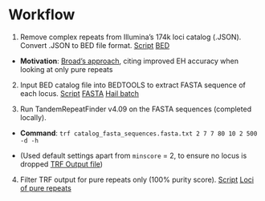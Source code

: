 # Workflow

1) Remove complex repeats from Illumina’s 174k loci catalog (.JSON). Convert .JSON to BED file format. [Script](https://github.com/populationgenomics/sv-workflows/blob/pure_repeats_PR/str/inputs/pure_repeats_catalog/Illumina%20catalog%20to%20BED%20file%20conversion.ipynb) [BED](https://github.com/populationgenomics/sv-workflows/blob/pure_repeats_PR/str/inputs/pure_repeats_catalog/bed_catalog_without_complex_repeats.bed)

  * **Motivation**: [Broad’s approach](https://gnomad.broadinstitute.org/news/2022-01-the-addition-of-short-tandem-repeat-calls-to-gnomad/), citing improved EH accuracy when looking at only pure repeats

2) Input BED catalog file into BEDTOOLS to extract FASTA sequence of each locus. [Script](https://github.com/populationgenomics/sv-workflows/blob/pure_repeats_PR/str/inputs/pure_repeats_catalog/bed_to_fasta.py) [FASTA](https://github.com/populationgenomics/sv-workflows/blob/pure_repeats_PR/str/inputs/pure_repeats_catalog/catalog_fasta_sequences.fasta.txt) [Hail batch](https://batch.hail.populationgenomics.org.au/batches/420088)

3) Run TandemRepeatFinder v4.09 on the FASTA sequences (completed locally).

 * **Command**: `trf catalog_fasta_sequences.fasta.txt 2 7 7 80 10 2 500 -d -h`

 * (Used default settings apart from `minscore` = 2, to ensure no locus is dropped
[TRF Output file](https://github.com/populationgenomics/sv-workflows/blob/pure_repeats_PR/str/inputs/pure_repeats_catalog/trf_output.dat))

4) Filter TRF output for pure repeats only (100% purity score). [Script](https://github.com/populationgenomics/sv-workflows/blob/pure_repeats_PR/str/inputs/pure_repeats_catalog/Pure%20repeats%20catalog%20.ipynb) [Loci of pure repeats](https://github.com/populationgenomics/sv-workflows/blob/pure_repeats_PR/str/inputs/pure_repeats_catalog/pure_repeats_loci.txt)
